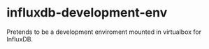 # influxdb-development-env
Pretends to be a development enviroment mounted in virtualbox for InfluxDB.
